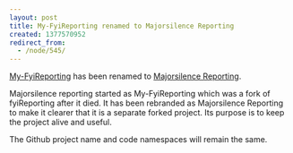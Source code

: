 ```yaml
---
layout: post
title: My-FyiReporting renamed to Majorsilence Reporting
created: 1377570952
redirect_from:
  - /node/545/
---
```

<a href="https://github.com/majorsilence/My-FyiReporting">My-FyiReporting</a> has been renamed to <a href="https://github.com/majorsilence/My-FyiReporting">Majorsilence Reporting</a>.

Majorsilence reporting started as My-FyiReporting which was a fork of fyiReporting after it died. It has been rebranded as Majorsilence Reporting to make it clearer that it is a separate forked project.  Its purpose is to keep the project alive and useful.

The Github project name and code namespaces will remain the same.
